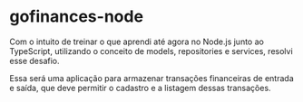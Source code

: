 # gofinances-node
Com o intuito de treinar o que aprendi até agora no Node.js junto ao TypeScript, utilizando o conceito de models, repositories e services, resolvi esse desafio.

Essa será uma aplicação para armazenar transações financeiras de entrada e saída, que deve permitir o cadastro e a listagem dessas transações.
